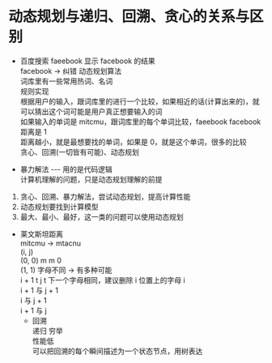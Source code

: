 # 动态规划与递归、回溯、贪心的关系与区别  
- 百度搜索 faeebook 显示 facebook 的结果  
  facebook -> 纠错 动态规划算法  
  词库里有一些常用热词、名词  
  规则实现  
  根据用户的输入，跟词库里的进行一个比较，如果相近的话(计算出来的)，就可以猜出这个词可能是用户真正想要输入的词  
  如果输入的单词是 mitcmu，跟词库里的每个单词比较，faeebook facebook 距离是 1  
  距离越小，就是最想要找的单词，如果是 0，就是这个单词，很多的比较  
  贪心、回溯(一切皆有可能)、动态规划  

- 暴力解法 --- 用的是代码逻辑  
  计算机理解的问题，只是动态规划理解的前提  

1. 贪心、回溯、暴力解法，尝试动态规划，提高计算性能  
2. 动态规划要找到计算模型  
3. 最大、最小、最好，这一类的问题可以使用动态规划  

- 莱文斯坦距离  
  mitcmu -> mtacnu  
  (i, j)  
  (0, 0)  m  m     0  
  (1, 1)  字母不同 -> 有多种可能  
          i + 1 t   j t 下一个字母相同，建议删除 i 位置上的字母 i  
          i + 1 与 j + 1  
          i 与 j + 1  
          i + 1 与 j  
  - 回溯  
    递归 穷举  
    性能低  
    可以把回溯的每个瞬间描述为一个状态节点，用树表达  
    